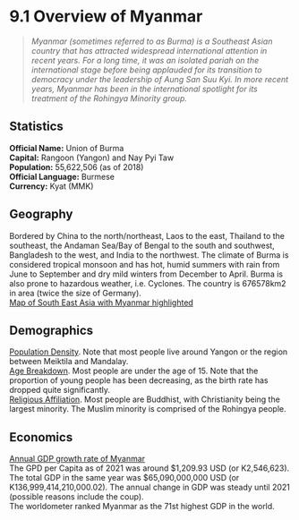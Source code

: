 <head>
  <title>Year 9 HASS: Politics: Myanmar</title>
</head>

# 9.1 Overview of Myanmar
> *Myanmar (sometimes referred to as Burma) is a Southeast Asian country that has attracted widespread international attention in recent years. For a long time, it was an isolated pariah on the international stage before being applauded for its transition to democracy under the leadership of Aung San Suu Kyi. In more recent years, Myanmar has been in the international spotlight for its treatment of the Rohingya Minority group.*  

## Statistics
__Official Name:__ Union of Burma  
__Capital:__ Rangoon (Yangon) and Nay Pyi Taw  
__Population:__ 55,622,506 (as of 2018)  
__Official Language:__ Burmese  
__Currency:__ Kyat (MMK)  

## Geography
Bordered by China to the north/northeast, Laos to the east, Thailand to the southeast, the Andaman Sea/Bay of Bengal to the south and southwest, Bangladesh to the west, and India to the northwest. The climate of Burma is considered tropical monsoon and has hot, humid summers with rain from June to September and dry mild winters from December to April. Burma is also prone to hazardous weather, i.e. Cyclones. The country is 676578km2 in area (twice the size of Germany).  
[Map of South East Asia with Myanmar highlighted](https://file.notion.so/f/s/bbf2cd51-6496-4253-bbff-261e20e20b66/Untitled.png?id=67b0fe52-b873-4057-b487-f65b0aff74e0&table=block&spaceId=84a65a5a-fad2-43c2-a5e6-13f1a345c429&expirationTimestamp=1684725251944&signature=0SlpK0YDxdvIE2P0FdIJXxIWGhkH1L_cyF12Sin6JXI&downloadName=Untitled.png)  

## Demographics
[Population Density](https://file.notion.so/f/s/116bacdc-1083-41f6-bbed-ac6ad069c2ac/Untitled.png?id=16c46b4d-e5e3-4da7-828a-05d10b585342&table=block&spaceId=84a65a5a-fad2-43c2-a5e6-13f1a345c429&expirationTimestamp=1684725309559&signature=D_yLt_kBERp9stfnhZgkQD-wgWG0wyCknGlTYi-Ph8E&downloadName=Untitled.png). Note that most people live around Yangon or the region between Meiktila and Mandalay.  
[Age Breakdown](https://file.notion.so/f/s/66d5ee89-a4c7-4220-8038-5eacb5396b56/Untitled.png?id=8bd327c2-f0ba-4766-8609-55aee69a2775&table=block&spaceId=84a65a5a-fad2-43c2-a5e6-13f1a345c429&expirationTimestamp=1684725311793&signature=JfRLbjto__CoAM36VKaNhVVAmltTM7xaSWZQaBwSsuo&downloadName=Untitled.png). Most people are under the age of 15. Note that the proportion of young people has been decreasing, as the birth rate has dropped quite significantly.  
[Religious Affiliation](https://file.notion.so/f/s/c897e400-915b-4000-9e56-12d998c96799/Untitled.png?id=266444f5-c7f3-469e-bda1-e50618ab79b4&table=block&spaceId=84a65a5a-fad2-43c2-a5e6-13f1a345c429&expirationTimestamp=1684725314085&signature=c87K2rQqjpb4cKXww4Ap091RUQeVWLmnx5WR-b6MMIU&downloadName=Untitled.png). Most people are Buddhist, with Christianity being the largest minority. The Muslim minority is comprised of the Rohingya people.  

## Economics
[Annual GDP growth rate of Myanmar](https://file.notion.so/f/s/878507df-4b81-41b9-aa66-e4ae9187f0e5/Untitled.png?id=c58c93ee-fe0d-4728-b503-9e9de89db857&table=block&spaceId=84a65a5a-fad2-43c2-a5e6-13f1a345c429&expirationTimestamp=1684726591797&signature=nTqtMDUNTjkkXtxShM3SymrXZonR0v8A0zPqXBmZ8Xo&downloadName=Untitled.png)  
The GPD per Capita as of 2021 was around $1,209.93 USD (or K2,546,623). The total GDP in the same year was $65,090,000,000 USD (or K136,999,414,210,000.02). The annual change in GDP was steady until 2021 (possible reasons include the coup).  
The worldometer ranked Myanmar as the 71st highest GDP in the world.
